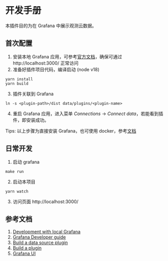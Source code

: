# 开发手册

本插件目的为在 Grafana 中展示观测云数据。

## 首次配置

1. 安装本地 Grafana 应用，可参考[官方文档](https://github.com/grafana/grafana/blob/HEAD/contribute/developer-guide.md)，确保可通过 http://localhost:3000/ 正常访问
2. 准备好插件项目代码，编译启动 (node v18)
```
yarn install
yarn build
```
3. 插件关联到 Grafana
```
ln -s <plugin-path>/dist data/plugins/<plugin-name>
```
4. 重启 Grafana 应用，进入菜单 *Connections* -> *Connect data*，若能看到插件，即安装成功。

Tips: 以上步骤为直接安装 Grafana，也可使用 docker，参考[文档](https://grafana.com/docs/grafana/latest/developers/plugins/development-with-local-grafana/)

## 日常开发
1. 启动 grafana
```
make run
```

2. 启动本项目
```
yarn watch
```

3. 访问页面 http://localhost:3000/


## 参考文档
1. [Development with local Grafana](https://grafana.com/docs/grafana/latest/developers/plugins/development-with-local-grafana/)
2. [Grafana Developer guide](https://github.com/grafana/grafana/blob/HEAD/contribute/developer-guide.md)
3. [Build a data source plugin](https://grafana.com/tutorials/build-a-data-source-plugin/)
4. [Build a plugin](https://grafana.com/docs/grafana/latest/developers/plugins/)
5. [Grafana UI](https://developers.grafana.com/ui/latest/index.html)
